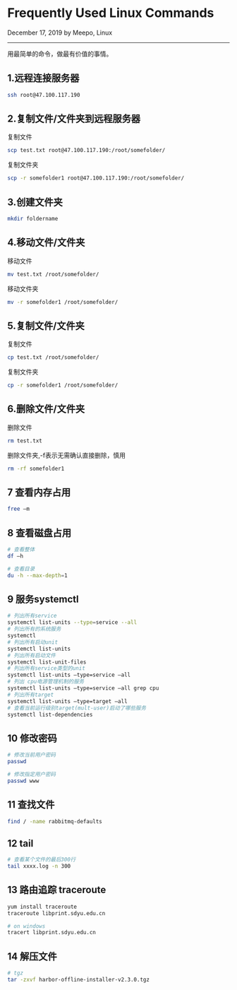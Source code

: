 # Frequently Used Linux Commands

December 17, 2019 by Meepo, Linux

---

用最简单的命令，做最有价值的事情。

## 1.远程连接服务器

```bash
ssh root@47.100.117.190
```

## 2.复制文件/文件夹到远程服务器

复制文件

```bash
scp test.txt root@47.100.117.190:/root/somefolder/
```

复制文件夹

```bash
scp -r somefolder1 root@47.100.117.190:/root/somefolder/
```

## 3.创建文件夹

```bash
mkdir foldername
```

## 4.移动文件/文件夹

移动文件

```bash
mv test.txt /root/somefolder/
```

移动文件夹

```bash
mv -r somefolder1 /root/somefolder/
```

## 5.复制文件/文件夹

复制文件

```bash
cp test.txt /root/somefolder/
```

复制文件夹

```bash
cp -r somefolder1 /root/somefolder/
```

## 6.删除文件/文件夹

删除文件

```bash
rm test.txt
```

删除文件夹,-f表示无需确认直接删除，慎用

```bash
rm -rf somefolder1
```

## 7 查看内存占用

```bash
free –m
```

## 8 查看磁盘占用

```bash
# 查看整体
df –h

# 查看目录
du -h --max-depth=1


```

## 9 服务systemctl

```bash
# 列出所有service
systemctl list-units --type=service --all
# 列出所有的系统服务
systemctl
# 列出所有启动unit
systemctl list-units
# 列出所有启动文件
systemctl list-unit-files
# 列出所有service类型的unit
systemctl list-units –type=service –all
# 列出 cpu电源管理机制的服务
systemctl list-units –type=service –all grep cpu
# 列出所有target
systemctl list-units –type=target –all
# 查看当前运行级别target(mult-user)启动了哪些服务
systemctl list-dependencies
```

## 10 修改密码

```bash
# 修改当前用户密码
passwd

# 修改指定用户密码
passwd www
```

## 11 查找文件

```bash
find / -name rabbitmq-defaults
```

## 12 tail

```bash
# 查看某个文件的最后300行
tail xxxx.log -n 300
```

## 13 路由追踪 traceroute

```bash
yum install traceroute
traceroute libprint.sdyu.edu.cn

# on windows
tracert libprint.sdyu.edu.cn
```

## 14 解压文件

```bash
# tgz
tar -zxvf harbor-offline-installer-v2.3.0.tgz

```


